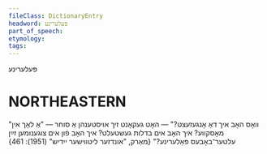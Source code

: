 ```yaml
---
fileClass: DictionaryEntry
headword: פּעלערינע
part_of_speech: 
etymology: 
tags: 
---
```

פּעלערינע

NORTHEASTERN
==============

"וואָס האָב איך דאָ אָנגעזעצט?" — האָט געקאָנט זיך אויסטענהן אַ סוחר — "אַ לאָך אין מאָסקווע? איך האָב אים בדלות געשטעלט? איך האָב פֿון אים צוגענומען זײַן עלטער־באָבעס פּאַלערינע?"
{מאַרק, "אונדזער ליטווישער ייִדיש" (1951): 461}
